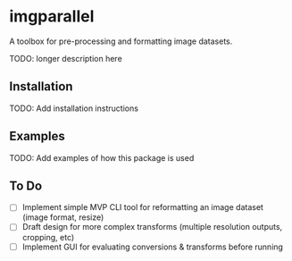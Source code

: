 # imgparallel

A toolbox for pre-processing and formatting image datasets.

TODO: longer description here

## Installation

TODO: Add installation instructions

## Examples

TODO: Add examples of how this package is used

## To Do

 - [ ] Implement simple MVP CLI tool for reformatting an image dataset (image format, resize)
 - [ ] Draft design for more complex transforms (multiple resolution outputs, cropping, etc)
 - [ ] Implement GUI for evaluating conversions & transforms before running